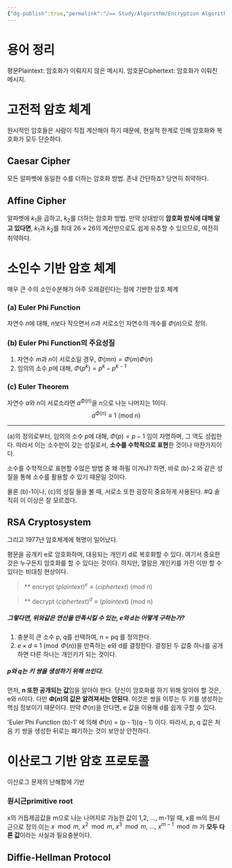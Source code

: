```yaml
---
{"dg-publish":true,"permalink":"/== Study/Algorithm/Encryption Algorithm_/","created":"2023-12-07T04:35:10.000+09:00","updated":"2025-01-14T15:33:43.000+09:00"}
---
```



# 용어 정리

평문Plaintext: 암호화가 이뤄지지 않은 메시지.
암호문Ciphertext: 암호화가 이뤄진 메시지.

# 고전적 암호 체계
원시적인 암호들은 사람이 직접 계산해야 하기 때문에, 현실적 한계로 인해 암호화와 복호화가 모두 단순하다.
## Caesar Cipher
모든 알파벳에 동일한 수를 더하는 암호화 방법.
존내 간단하죠? 당연히 취약하다.
## Affine Cipher
알파벳에 $k_1$을 곱하고, $k_2$를 더하는 암호화 방법.
만약 상대방이 **암호화 방식에 대해 알고 있다면**, $k_1$과 $k_2$를 최대 $26\times26$의 계산만으로도 쉽게 유추할 수 있으므로, 여전히 취약하다.

# 소인수 기반 암호 체계
매우 큰 수의 소인수분해가 아주 오래걸린다는 점에 기반한 암호 체계

### (a) Euler Phi Function
자연수 $n$에 대해, $n$보다 작으면서 $n$과 서로소인 자연수의 개수를 $\Phi(n)$으로 정의.
### (b) Euler Phi Function의 주요성질
1. 자연수 $m$과 $n$이 서로소일 경우, $\Phi(mn) = \Phi(m)\Phi(n)$
2. 임의의 소수 $p$에 대해, $\Phi(p^k) = p^k - p^{k-1}$
### (c) Euler Theorem
자연수 $a$와 $n$이  서로소라면 $a^{\Phi(n)}$을 $n$으로 나눈 나머지는 1이다.
$$a^{\Phi(n)} \equiv 1 \text { (mod n)}$$ 

----
(a)의 정의로부터, 임의의 소수 $p$에 대해, $\Phi(p) = p - 1$ 임이 자명하며, 그 역도 성립한다. 따라서 이는 소수만이 갖는 성질로서, **소수를 수학적으로 표현**한 것이나 마찬가지이다.

소수를 수학적으로 표현할 수많은 방법 중 왜 하필 이거냐? 하면,
바로 (b)-2 와 같은 성질을 통해 소수를 활용할 수 있기 때문일 것이다.

물론 (b)-1이나, (c)의 성질 들을 볼 때, 서로소 또한 굉장히 중요하게 사용된다. #Q 솔직히 이 이상은 잘 모르겠다.

## RSA Cryptosystem
그리고 1977년 암호체계에 혁명이 일어났다.

평문을 공개키 e로 암호화하며, 대응되는 개인키 d로 복호화할 수 있다.
여기서 중요한 것은 누구든지 암호화를 할 수 있다는 것이다. 하지만, 열람은 개인키를 가진 이만 할 수 있다는 비대칭 현상이다.

>** encrypt
>${(plaintext)}^e \equiv {(ciphertext)}$ (mod n)

>** decrypt
>${(ciphertext)}^d \equiv {(plaintext)}$ (mod n)

##### 그렇다면, 위와같은 연산을 만족시킬 수 있는, e와 d는 어떻게 구하는가?
1. 충분히 큰 소수 p, q를 선택하여, n = pq 를 정의한다.
2. $e \times d \equiv 1 \pmod{\Phi(n)}$을 만족하는 e와 d를 결정한다. 결정된 두 값중 하나를 공개하면 다른 하나는 개인키가 되는 것이다.

##### p와 q는 키 쌍을 생성하기 위해 쓰인다.
먼저, **n 또한 공개되는 값**임을 알아야 한다.
당신이 암호화를 하기 위해 알아야 할 것은, e와 n이다.
다만 **$\Phi(n)$의 값은 알려져서는 안된다**. 이것은 쌍을 이루는 두 키를 생성하는 핵심 정보이기 때문이다. 만약 $\Phi(n)$을 안다면, e 값을 이용해 d를 쉽게 구할 수 있다.

'Euler Phi Function (b)-1' 에 의해 $\Phi(n)$ = (p - 1)(q - 1) 이다.
따라서, p, q 값은 처음 키 쌍을 생성한 뒤로는 폐기하는 것이 보안상 안전하다.

# 이산로그 기반 암호 프로토콜
이산로그 문제의 난해함에 기반

### 원시근primitive root
x의 거듭제곱값을 m으로 나눈 나머지로 가능한 값이 1,2, ..., m-1일 때, x를 m의 원시근으로 정의
이는 $x \mod m,\ x^2 \mod m,\ x^3 \mod m,\ \dots,\ x^{m-1} \mod m$ 가 **모두 다른 값**이라는 사실과 필요충분이다.

## Diffie-Hellman Protocol
